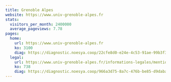 ```yaml
---
title: Grenoble Alpes
website: https://www.univ-grenoble-alpes.fr
stats:
  visitors_per_month: 2400000
  average_pageviews: 7.78
pages:
  home: 
    url: https://www.univ-grenoble-alpes.fr
    ko: 3100
    diag: https://diagnostic.noesya.coop/22cfe8d0-e24e-4c53-91ae-99b3f3910fdb
  legal: 
    url: https://www.univ-grenoble-alpes.fr/informations-legales/mentions-legales/
    ko: 738
    diag: https://diagnostic.noesya.coop/966a3d75-8a7c-476b-be85-d9dabaf24bfa
---
```

